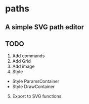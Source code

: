 # paths

## A simple SVG path editor

## TODO
1. Add commands
2. Add Grid
3. Add image 
4. Style
 - Style ParamsContainer
 - Style DrawContainer
5. Export to SVG functions

